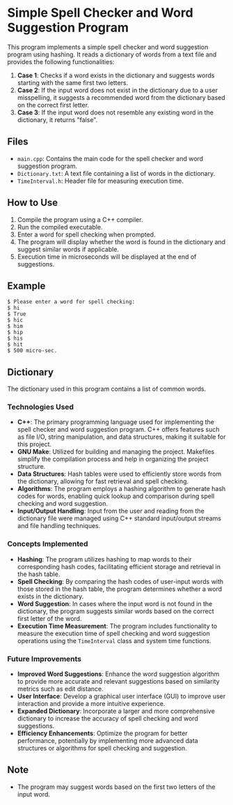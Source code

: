 # Simple Spell Checker and Word Suggestion Program

This program implements a simple spell checker and word suggestion program using hashing. It reads a dictionary of words from a text file and provides the following functionalities:

1. **Case 1**: Checks if a word exists in the dictionary and suggests words starting with the same first two letters.
2. **Case 2**: If the input word does not exist in the dictionary due to a user misspelling, it suggests a recommended word from the dictionary based on the correct first letter.
3. **Case 3**: If the input word does not resemble any existing word in the dictionary, it returns "false".

## Files

- `main.cpp`: Contains the main code for the spell checker and word suggestion program.
- `Dictionary.txt`: A text file containing a list of words in the dictionary.
- `TimeInterval.h`: Header file for measuring execution time.

## How to Use

1. Compile the program using a C++ compiler.
2. Run the compiled executable.
3. Enter a word for spell checking when prompted.
4. The program will display whether the word is found in the dictionary and suggest similar words if applicable.
5. Execution time in microseconds will be displayed at the end of suggestions.

## Example

```
$ Please enter a word for spell checking:
$ hi
$ True
$ hic
$ him
$ hip
$ his
$ hit
$ 500 micro-sec.
```

## Dictionary

The dictionary used in this program contains a list of common words.

### Technologies Used

- **C++**: The primary programming language used for implementing the spell checker and word suggestion program. C++ offers features such as file I/O, string manipulation, and data structures, making it suitable for this project.
- **GNU Make**: Utilized for building and managing the project. Makefiles simplify the compilation process and help in organizing the project structure.
- **Data Structures**: Hash tables were used to efficiently store words from the dictionary, allowing for fast retrieval and spell checking.
- **Algorithms**: The program employs a hashing algorithm to generate hash codes for words, enabling quick lookup and comparison during spell checking and word suggestion.
- **Input/Output Handling**: Input from the user and reading from the dictionary file were managed using C++ standard input/output streams and file handling techniques.

### Concepts Implemented

- **Hashing**: The program utilizes hashing to map words to their corresponding hash codes, facilitating efficient storage and retrieval in the hash table.
- **Spell Checking**: By comparing the hash codes of user-input words with those stored in the hash table, the program determines whether a word exists in the dictionary.
- **Word Suggestion**: In cases where the input word is not found in the dictionary, the program suggests similar words based on the correct first letter of the word.
- **Execution Time Measurement**: The program includes functionality to measure the execution time of spell checking and word suggestion operations using the `TimeInterval` class and system time functions.

### Future Improvements

- **Improved Word Suggestions**: Enhance the word suggestion algorithm to provide more accurate and relevant suggestions based on similarity metrics such as edit distance.
- **User Interface**: Develop a graphical user interface (GUI) to improve user interaction and provide a more intuitive experience.
- **Expanded Dictionary**: Incorporate a larger and more comprehensive dictionary to increase the accuracy of spell checking and word suggestions.
- **Efficiency Enhancements**: Optimize the program for better performance, potentially by implementing more advanced data structures or algorithms for spell checking and suggestion.

## Note

- The program may suggest words based on the first two letters of the input word.
